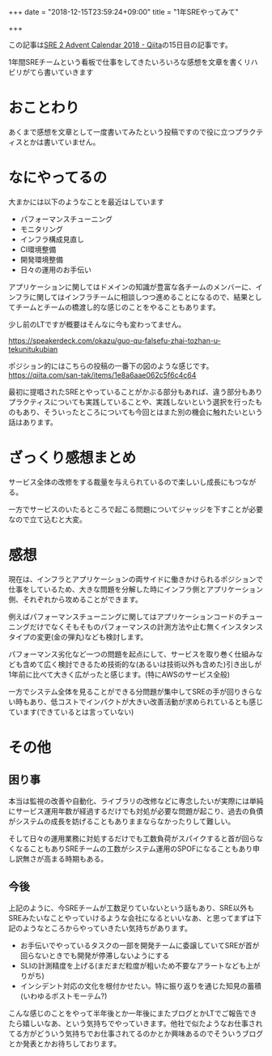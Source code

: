 +++
date = "2018-12-15T23:59:24+09:00"
title = "1年SREやってみて"

+++

この記事は[SRE 2 Advent Calendar 2018 - Qiita](https://qiita.com/advent-calendar/2018/sre2)の15日目の記事です。

1年間SREチームという看板で仕事をしてきたいろいろな感想を文章を書くリハビリがてら書いていきます

# おことわり
あくまで感想を文章として一度書いてみたという投稿ですので役に立つプラクティスとかは書いていません。

# なにやってるの
大まかには以下のようなことを最近はしています
* パフォーマンスチューニング
* モニタリング
* インフラ構成見直し
* CI環境整備
* 開発環境整備
* 日々の運用のお手伝い

アプリケーションに関してはドメインの知識が豊富な各チームのメンバーに、インフラに関してはインフラチームに相談しつつ進めることになるので、結果としてチームとチームの橋渡し的な感じのことをやることもあります。

少し前のLTですが概要はそんなに今も変わってません。

https://speakerdeck.com/okazu/guo-qu-falsefu-zhai-tozhan-u-tekunitukubian

ポジション的にはこちらの投稿の一番下の図のような感じです。
https://qiita.com/san-tak/items/1e8a6aae062c5f6c4c64

最初に提唱されたSREとやっていることがかぶる部分もあれば、違う部分もありプラクティスについても実践していることや、実践しないという選択を行ったものもあり、そういったところについても今回とはまた別の機会に触れたいという話はあります。

# ざっくり感想まとめ
サービス全体の改修をする裁量を与えられているので楽しいし成長にもつながる。

一方でサービスのいたるところで起こる問題についてジャッジを下すことが必要なので立て込むと大変。


# 感想
現在は、インフラとアプリケーションの両サイドに働きかけられるポジションで仕事をしているため、大きな問題を分解した時にインフラ側とアプリケーション側、それぞれから攻めることができます。

例えばパフォーマンスチューニングに関してはアプリケーションコードのチューニングだけでなくそもそものパフォーマンスの計測方法や止む無くインスタンスタイプの変更(金の弾丸)なども検討します。

パフォーマンス劣化など一つの問題を起点にして、サービスを取り巻く仕組みなども含めて広く検討できるため技術的な(あるいは技術以外も含めた)引き出しが1年前に比べて大きく広がったと感じます。(特にAWSのサービス全般)

一方でシステム全体を見ることができる分問題が集中してSREの手が回りきらない時もあり、低コストでインパクトが大きい改善活動が求められているとも感じています(できているとは言っていない)

# その他

## 困り事

本当は監視の改善や自動化、ライブラリの改修などに専念したいが実際には単純にサービス運用年数が経過するだけでも対処が必要な問題が起こり、過去の負債がシステムの成長を妨げることもありままならなかったりして難しい。

そして日々の運用業務に対処するだけでも工数負荷がスパイクすると首が回らなくなることもありSREチームの工数がシステム運用のSPOFになることもあり申し訳無さが高まる時期もある。

## 今後
上記のように、今SREチームが工数足りていないという話もあり、SRE以外もSREみたいなことやっていけるような会社になるといいなあ、と思ってまずは下記のようなところからやっていきたい気持ちがあります。

* お手伝いでやっているタスクの一部を開発チームに委譲していてSREが首が回らないときでも開発が停滞しないようにする
* SLIの計測精度を上げる(まだまだ粒度が粗いため不要なアラートなども上がりがち)
* インシデント対応の文化を根付かせたい。特に振り返りを通じた知見の蓄積(いわゆるポストモーテム?)

こんな感じのことをやって半年後とか一年後にまたブログとかLTでご報告できたら嬉しいなあ、という気持ちでやっていきます。他社で似たようなお仕事されてる方がどういう気持ちでお仕事されてるのかとか興味あるのでそういうブログとか発表とかお待ちしております。
